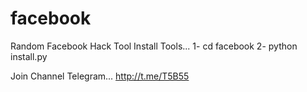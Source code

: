 # facebook
Random Facebook Hack Tool
Install Tools...
1- cd facebook
2- python install.py

Join Channel Telegram...
http://t.me/T5B55

